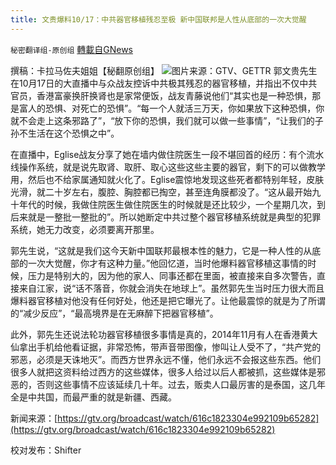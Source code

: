 ```yaml
---
title: 文贵爆料10/17：中共器官移植残忍至极 新中国联邦是人性从底部的一次大觉醒
---
```

`秘密翻译组-原创组` [轉載自GNews](https://gnews.org/zh-hans/1599997/)

撰稿：卡拉马佐夫姐姐【秘翻原创组】
![](https://assets.gnews.org/wp-content/uploads/2021/10/WhatsApp-Image-2021-10-17-at-12.44.35-PM.jpeg)图片来源：GTV、GETTR
郭文贵先生在10月17日的大直播中与众战友控诉中共极其残忍的器官移植，并指出不仅中共官员，香港富豪换肝换肾也是家常便饭，战友青藤说他们“其实也是一种恐惧，那是富人的恐惧、对死亡的恐惧”。“每一个人就活三万天，你如果放下这种恐惧，你就不会走上这条邪路了”，“放下你的恐惧，我们就可以做一些事情”，“让我们的子孙不生活在这个恐惧之中”。

在直播中，Eglise战友分享了她在墙内做住院医生一段不堪回首的经历：有个流水线操作系统，就是说先取肾、取肝、取心这些这些主要的器官，剩下的可以做教学用，然后也不给家属通知就火化了。Eglise震惊地发现这些死者都特别年轻，皮肤光滑，就二十岁左右，腹腔、胸腔都已掏空，甚至连角膜都没了。“这从最开始九十年代的时候，我做住院医生做住院医生的时候就是还比较少，一个星期几次，到后来就是一整批一整批的”。所以她断定中共过整个器官移植系统就是典型的犯罪系统，她无力改变，必须要离开那里。

郭先生说，“这就是我们这今天新中国联邦最根本性的魅力，它是一种人性的从底部的一次大觉醒，你才有这种力量。”他回忆道，当时他爆料器官移植这事情的时候，压力是特别大的，因为他的家人、同事还都在里面，被直接来自多次警告，直接来自江家，说“话不落音，你就会消失在地球上”。虽然郭先生当时压力很大而且爆料器官移植对他没有任何好处，他还是把它曝光了。让他最震惊的就是为了所谓的“减少反应”，“最高境界是在无麻醉下把器官移植”。

此外，郭先生还说法轮功器官移植很多事情是真的，2014年11月有人在香港黄大仙拿出手机给他看证据，非常恐怖，带声音带图像，惨叫让人受不了，“共产党的邪恶，必须是天诛地灭”。而西方世界永远不懂，他们永远不会报这些东西。他们很多人就把这资料给过西方的这些媒体，很多人给过以后人都被抓，这些媒体是邪恶的，否则这些事情不应该延续几十年。过去，贩卖人口最厉害的是泰国，这几年全是中共国，而最严重的就是新疆、西藏。

新闻来源：[https://gtv.org/broadcast/watch/616c1823304e992109b65282](https://gtv.org/broadcast/watch/616c1823304e992109b65282)

校对发布：Shifter
